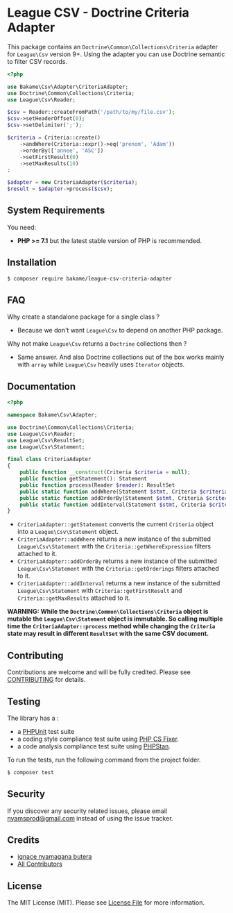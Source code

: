 League CSV - Doctrine Criteria Adapter
=======

This package contains an `Doctrine\Common\Collections\Criteria` adapter for `League\Csv` version 9+. Using the adapter you can use Doctrine semantic to filter CSV records.

```php
<?php

use Bakame\Csv\Adapter\CriteriaAdapter;
use Doctrine\Common\Collections\Criteria;
use League\Csv\Reader;

$csv = Reader::createFromPath('/path/to/my/file.csv');
$csv->setHeaderOffset(0);
$csv->setDelimiter(';');

$criteria = Criteria::create()
    ->andWhere(Criteria::expr()->eq('prenom', 'Adam'))
    ->orderBy(['annee', 'ASC'])
    ->setFirstResult(0)
    ->setMaxResults(10)
;

$adapter = new CriteriaAdapter($criteria);
$result = $adapter->process($csv);
```

System Requirements
-------

You need:

- **PHP >= 7.1** but the latest stable version of PHP is recommended.

Installation
--------

```bash
$ composer require bakame/league-csv-criteria-adapter
```

FAQ
---------

Why create a standalone package for a single class ?

- Because we don't want `League\Csv` to depend on another PHP package.

Why not make `League\Csv` returns a `Doctrine` collections then ?

- Same answer. And also Doctrine collections out of the box works mainly with `array` while `League\Csv` heavily uses `Iterator` objects.

Documentation
--------

```php
<?php

namespace Bakame\Csv\Adapter;

use Doctrine\Common\Collections\Criteria;
use League\Csv\Reader;
use League\Csv\ResultSet;
use League\Csv\Statement;

final class CriteriaAdapter
{
    public function __construct(Criteria $criteria = null);
    public function getStatement(): Statement
    public function process(Reader $reader): ResultSet
    public static function addWhere(Statement $stmt, Criteria $criteria): Statement
    public static function addOrderBy(Statement $stmt, Criteria $criteria): Statement
    public static function addInterval(Statement $stmt, Criteria $criteria): Statement
}
```

- `CriteriaAdapter::getStatement` converts the current `Criteria` object into a `League\Csv\Statement` object.
- `CriteriaAdapter::addWhere` returns a new instance of the submitted `League\Csv\Statement` with the  `Criteria::getWhereExpression` filters attached to it.
- `CriteriaAdapter::addOrderBy` returns a new instance of the submitted `League\Csv\Statement` with the  `Criteria::getOrderings` filters attached to it.
- `CriteriaAdapter::addInterval` returns a new instance of the submitted `League\Csv\Statement` with `Criteria::getFirstResult` and `Criteria::getMaxResults` attached to it.

**WARNING: While the `Doctrine\Common\Collections\Criteria` object is mutable the `League\Csv\Statement` object is immutable. So calling multiple time the `CriteriaAdapter::process` method while changing the `Criteria` state may result in different `ResultSet` with the same CSV document.**

Contributing
-------

Contributions are welcome and will be fully credited. Please see [CONTRIBUTING](.github/CONTRIBUTING.md) for details.

Testing
-------

The library has a :

- a [PHPUnit](https://phpunit.de) test suite
- a coding style compliance test suite using [PHP CS Fixer](http://cs.sensiolabs.org/).
- a code analysis compliance test suite using [PHPStan](https://github.com/phpstan/phpstan).

To run the tests, run the following command from the project folder.

``` bash
$ composer test
```

Security
-------

If you discover any security related issues, please email nyamsprod@gmail.com instead of using the issue tracker.

Credits
-------

- [ignace nyamagana butera](https://github.com/nyamsprod)
- [All Contributors](https://github.com/bakame-php/league-csv-criteria-adapter/contributors)

License
-------

The MIT License (MIT). Please see [License File](LICENSE) for more information.